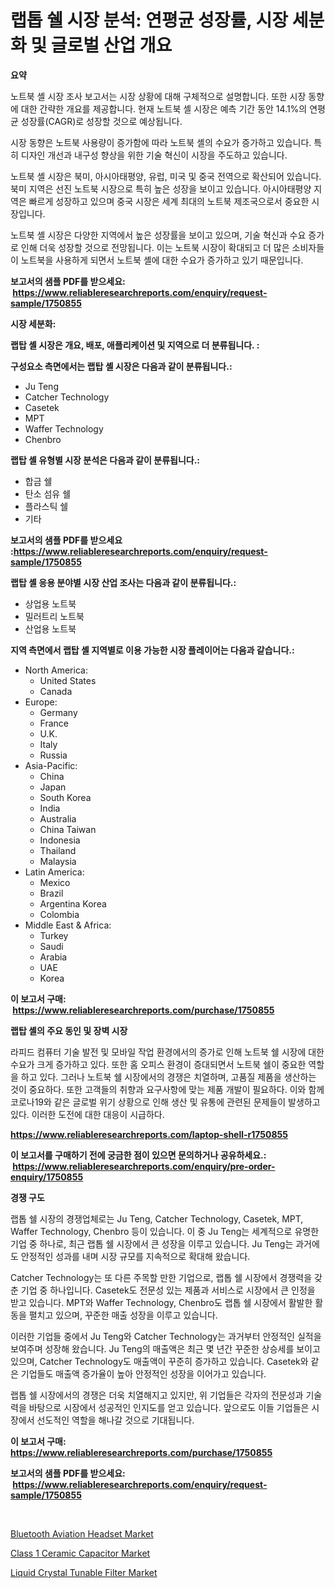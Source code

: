 <p><h1>랩톱 쉘 시장 분석: 연평균 성장률, 시장 세분화 및 글로벌 산업 개요</h1></p><p><strong>요약</strong></p>
<p><p>노트북 셸 시장 조사 보고서는 시장 상황에 대해 구체적으로 설명합니다. 또한 시장 동향에 대한 간략한 개요를 제공합니다. 현재 노트북 셸 시장은 예측 기간 동안 14.1%의 연평균 성장률(CAGR)로 성장할 것으로 예상됩니다.</p><p>시장 동향은 노트북 사용량이 증가함에 따라 노트북 셸의 수요가 증가하고 있습니다. 특히 디자인 개선과 내구성 향상을 위한 기술 혁신이 시장을 주도하고 있습니다.</p><p>노트북 셸 시장은 북미, 아시아태평양, 유럽, 미국 및 중국 전역으로 확산되어 있습니다. 북미 지역은 선진 노트북 시장으로 특히 높은 성장을 보이고 있습니다. 아시아태평양 지역은 빠르게 성장하고 있으며 중국 시장은 세계 최대의 노트북 제조국으로서 중요한 시장입니다.</p><p>노트북 셸 시장은 다양한 지역에서 높은 성장률을 보이고 있으며, 기술 혁신과 수요 증가로 인해 더욱 성장할 것으로 전망됩니다. 이는 노트북 시장이 확대되고 더 많은 소비자들이 노트북을 사용하게 되면서 노트북 셸에 대한 수요가 증가하고 있기 때문입니다.</p></p>
<p><strong>보고서의 샘플 PDF를 받으세요: &nbsp;<a href="https://www.reliableresearchreports.com/enquiry/request-sample/1750855">https://www.reliableresearchreports.com/enquiry/request-sample/1750855</a></strong></p>
<p><strong>시장 세분화:</strong></p>
<p><strong> 랩탑 셸 시장은 개요, 배포, 애플리케이션 및 지역으로 더 분류됩니다. :</strong></p>
<p><strong>구성요소 측면에서는 랩탑 셸 시장은 다음과 같이 분류됩니다.:</strong></p>
<p><ul><li>Ju Teng</li><li>Catcher Technology</li><li>Casetek</li><li>MPT</li><li>Waffer Technology</li><li>Chenbro</li></ul></p>
<p><strong> 랩탑 셸 유형별 시장 분석은 다음과 같이 분류됩니다.:</strong></p>
<p><ul><li>합금 쉘</li><li>탄소 섬유 쉘</li><li>플라스틱 쉘</li><li>기타</li></ul></p>
<p><strong>보고서의 샘플 PDF를 받으세요 :<a href="https://www.reliableresearchreports.com/enquiry/request-sample/1750855">https://www.reliableresearchreports.com/enquiry/request-sample/1750855</a></strong></p>
<p><strong> 랩탑 셸 응용 분야별 시장 산업 조사는 다음과 같이 분류됩니다.:</strong></p>
<p><ul><li>상업용 노트북</li><li>밀러트리 노트북</li><li>산업용 노트북</li></ul></p>
<p><strong>지역 측면에서 랩탑 셸 지역별로 이용 가능한 시장 플레이어는 다음과 같습니다.:</strong></p>
<p><ul>
    <li>
        North America:
        <ul>
            <li>United States</li>
            <li>Canada</li>
        </ul>
    </li>
    <li>
        Europe:
        <ul>
            <li>Germany</li>
            <li>France</li>
            <li>U.K.</li>
            <li>Italy</li>
            <li>Russia</li>
        </ul>
    </li>
    <li>
        Asia-Pacific:
        <ul>
            <li>China</li>
            <li>Japan</li>
            <li>South Korea</li>
            <li>India</li>
            <li>Australia</li>
            <li>China Taiwan</li>
            <li>Indonesia</li>
            <li>Thailand</li>
            <li>Malaysia</li>
        </ul>
    </li>
    <li>
        Latin America:
        <ul>
            <li>Mexico</li>
            <li>Brazil</li>
            <li>Argentina Korea</li>
            <li>Colombia</li>
        </ul>
    </li>
    <li>
        Middle East & Africa:
        <ul>
            <li>Turkey</li>
            <li>Saudi</li>
            <li>Arabia</li>
            <li>UAE</li>
            <li>Korea</li>
        </ul>
    </li>
    </ul></p>
<p><strong>이 보고서 구매: &nbsp;<a href="https://www.reliableresearchreports.com/purchase/1750855">https://www.reliableresearchreports.com/purchase/1750855</a></strong></p>
<p><strong>랩탑 셸의 주요 동인 및 장벽 시장</strong></p>
<p><p>라피드 컴퓨터 기술 발전 및 모바일 작업 환경에서의 증가로 인해 노트북 쉘 시장에 대한 수요가 크게 증가하고 있다. 또한 홈 오피스 환경이 증대되면서 노트북 쉘이 중요한 역할을 하고 있다. 그러나 노트북 쉘 시장에서의 경쟁은 치열하며, 고품질 제품을 생산하는 것이 중요하다. 또한 고객들의 취향과 요구사항에 맞는 제품 개발이 필요하다. 이와 함께 코로나19와 같은 글로벌 위기 상황으로 인해 생산 및 유통에 관련된 문제들이 발생하고 있다. 이러한 도전에 대한 대응이 시급하다.</p></p>
<p><strong><a href="https://www.reliableresearchreports.com/laptop-shell-r1750855">https://www.reliableresearchreports.com/laptop-shell-r1750855</a></strong></p>
<p><strong>이 보고서를 구매하기 전에 궁금한 점이 있으면 문의하거나 공유하세요.: &nbsp;<a href="https://www.reliableresearchreports.com/enquiry/pre-order-enquiry/1750855">https://www.reliableresearchreports.com/enquiry/pre-order-enquiry/1750855</a></strong></p>
<p><strong>경쟁 구도</strong></p>
<p><p>랩톱 쉘 시장의 경쟁업체로는 Ju Teng, Catcher Technology, Casetek, MPT, Waffer Technology, Chenbro 등이 있습니다. 이 중 Ju Teng는 세계적으로 유명한 기업 중 하나로, 최근 랩톱 쉘 시장에서 큰 성장을 이루고 있습니다. Ju Teng는 과거에도 안정적인 성과를 내며 시장 규모를 지속적으로 확대해 왔습니다.</p><p>Catcher Technology는 또 다른 주목할 만한 기업으로, 랩톱 쉘 시장에서 경쟁력을 갖춘 기업 중 하나입니다. Casetek도 전문성 있는 제품과 서비스로 시장에서 큰 인정을 받고 있습니다. MPT와 Waffer Technology, Chenbro도 랩톱 쉘 시장에서 활발한 활동을 펼치고 있으며, 꾸준한 매출 성장을 이루고 있습니다.</p><p>이러한 기업들 중에서 Ju Teng와 Catcher Technology는 과거부터 안정적인 실적을 보여주며 성장해 왔습니다. Ju Teng의 매출액은 최근 몇 년간 꾸준한 상승세를 보이고 있으며, Catcher Technology도 매출액이 꾸준히 증가하고 있습니다. Casetek와 같은 기업들도 매출액 증가율이 높아 안정적인 성장을 이어가고 있습니다.</p><p>랩톱 쉘 시장에서의 경쟁은 더욱 치열해지고 있지만, 위 기업들은 각자의 전문성과 기술력을 바탕으로 시장에서 성공적인 인지도를 얻고 있습니다. 앞으로도 이들 기업들은 시장에서 선도적인 역할을 해나갈 것으로 기대됩니다.</p></p>
<p><strong>이 보고서 구매: &nbsp; <a href="https://www.reliableresearchreports.com/purchase/1750855">https://www.reliableresearchreports.com/purchase/1750855</a></strong></p>
<p><strong>보고서의 샘플 PDF를 받으세요: &nbsp;<a href="https://www.reliableresearchreports.com/enquiry/request-sample/1750855">https://www.reliableresearchreports.com/enquiry/request-sample/1750855</a></strong><strong></strong></p>
<p>&nbsp;</p>
<p><p><a href="https://thundering-castanet-c65.notion.site/Bluetooth-Aviation-Headset-Market-Furnishes-Information-on-Market-Share-Market-Trends-and-Market-G-52681932eb3f4edfa81a4f12f8cae649">Bluetooth Aviation Headset Market</a></p><p><a href="https://thundering-castanet-c65.notion.site/Class-1-Ceramic-Capacitor-Market-The-Key-To-Successful-Business-Strategy-Forecast-Till-2031-b16744ef7a004152a2fe3dc5ef604726">Class 1 Ceramic Capacitor Market</a></p><p><a href="https://bubble-tree-ea4.notion.site/Liquid-Crystal-Tunable-Filter-Market-Trends-and-Market-Analysis-forecasted-for-period-2024-2031-bbb9ebad7046498baa19c86b435db966">Liquid Crystal Tunable Filter Market</a></p></p>